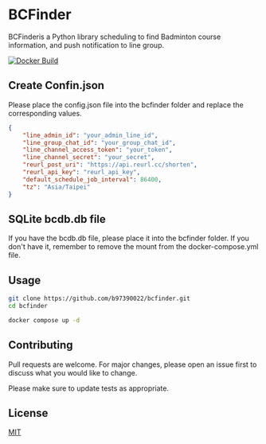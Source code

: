 # BCFinder

BCFinderis a Python library scheduling to find Badminton course information,
and push notification to line group.

[![Docker Build](https://github.com/b97390022/bcfinder/actions/workflows/basic.yml/badge.svg)](https://github.com/b97390022/bcfinder/actions/workflows/basic.yml)

## Create Confin.json
Please place the config.json file into the bcfinder folder and replace the corresponding values.

```json
{
    "line_admin_id": "your_admin_line_id",
    "line_group_chat_id": "your_group_chat_id",
    "line_channel_access_token": "your_token",
    "line_channel_secret": "your_secret",
    "reurl_post_uri": "https://api.reurl.cc/shorten",
    "reurl_api_key": "reurl_api_key",
    "default_schedule_job_interval": 86400,
    "tz": "Asia/Taipei"
}
```
## SQLite bcdb.db file
If you have the bcdb.db file, please place it into the bcfinder folder. If you don't have it, remember to remove the mount from the docker-compose.yml file.

## Usage

```bash
git clone https://github.com/b97390022/bcfinder.git
cd bcfinder

docker compose up -d
```

## Contributing

Pull requests are welcome. For major changes, please open an issue first
to discuss what you would like to change.

Please make sure to update tests as appropriate.

## License

[MIT](https://choosealicense.com/licenses/mit/)
